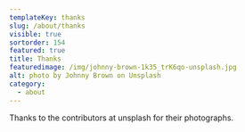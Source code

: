 ```yaml
---
templateKey: thanks
slug: /about/thanks
visible: true
sortorder: 154
featured: true
title: Thanks
featuredimage: /img/johnny-brown-1k35_trK6qo-unsplash.jpg
alt: photo by Johnny Brown on Unsplash
category:
  - about
---
```

Thanks to the contributors at unsplash for their photographs.
